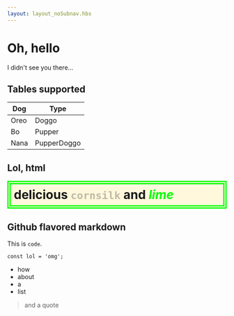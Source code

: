 ```yaml
---
layout: layout_noSubnav.hbs
---
```


# Oh, hello

I didn't see you there...

## Tables supported

| Dog        | Type         |
| ---------- | ------------ |
| Oreo       | Doggo        |
| Bo         | Pupper       |
| Nana       | PupperDoggo  |

## Lol, html

<div style="border: 8px double lime; background: cornsilk; padding: 0.5em;">
	<p style="margin: 0 auto; font-size: 2em; font-weight: bold">
		delicious <code style="color: rgba(0,0,0,0.25); text-stroke: 1px white;">cornsilk</code> and <em style="color: lime;">lime</em>
	</p>
</div>

## Github flavored markdown

This is `code`.

```
const lol = 'omg';
```

- how
- about
- a
- list

> and a quote
